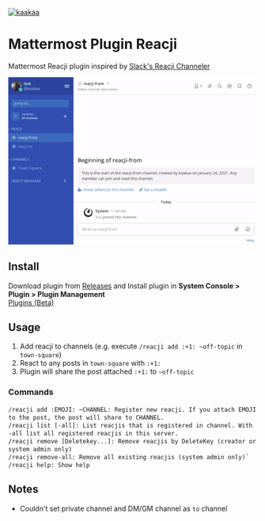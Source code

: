 [![kaakaa](https://circleci.com/gh/kaakaa/mattermost-plugin-reacji.svg?style=svg)](https://circleci.com/gh/kaakaa/mattermost-plugin-reacji)

# Mattermost Plugin Reacji

Mattermost Reacji plugin inspired by [Slack's Reacji Channeler](https://reacji-channeler.builtbyslack.com/)

![demo](./reacji-demo.gif)

## Install

Download plugin from [Releases](https://github.com/kaakaa/mattermost-plugin-reacji/releases/latest) and Install plugin in **System Console > Plugin > Plugin Management**  
[Plugins \(Beta\)](https://docs.mattermost.com/administration/plugins.html#set-up-guide)

## Usage

1. Add reacji to channels (e.g. execute `/reacji add :+1: ~off-topic` in `town-square`)
2. React to any posts in `town-square` with `:+1:`
3. Plugin will share the post attached `:+1:` to `~off-topic`

### Commands

```
/reacji add :EMOJI: ~CHANNEL: Register new reacji. If you attach EMOJI to the post, the post will share to CHANNEL.
/reacji list [-all]: List reacjis that is registered in channel. With -all list all registered reacjis in this server.
/reacji remove [Deletekey...]: Remove reacjis by DeleteKey (creator or system admin only)
/reacji remove-all: Remove all existing reacjis (system admin only)`
/reacji help: Show help
```

## Notes

-   Couldn't set private channel and DM/GM channel as `to` channel
